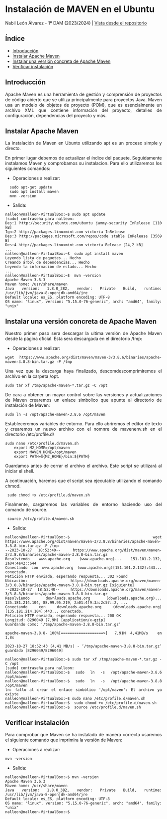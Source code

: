 <div align="justify">

# Instalación de MAVEN en el Ubuntu
Nabil León Álvarez - 1º DAM (2023/2024) | 
[Vista desde el repositorio](https://github.com/nalleon/ets/tree/main/Unidad-1/tarea-maven)

## Índice
- [Introducción](#introducción)
- [Instalar Apache Maven](#instalar-apache-maven)
- [Instalar una versión concreta de Apache Maven](#instalar-una-versión-concreta-de-apache-maven)
- [Verificar instalación](#verificar-instalación)

## Introducción
Apache Maven es una herramienta de gestión y comprensión de proyectos de código abierto que se utiliza principalmente para proyectos Java. Maven usa un modelo de objetos de proyecto (POM), que es esencialmente un archivo XML que contiene información del proyecto, detalles de configuración, dependencias del proyecto y más.

## Instalar Apache Maven
La instalación de Maven en Ubunto utilizando apt es un proceso simple y directo.

En primer lugar debemos de actualizar el índice del paquete. Seguidamente instalamos Maven y comprobamos su instalacion. Para ello utilizaremos los siguientes comandos: 

- Operaciones a realizar:
```
  sudo apt-get update
  sudo apt install maven
  mvn -version
```


- Salida:
```
nalleon@nalleon-VirtualBox:~$ sudo apt update
[sudo] contraseña para nalleon:                       
Des:1 http://security.ubuntu.com/ubuntu jammy-security InRelease [110 kB]
Ign:2 http://packages.linuxmint.com victoria InRelease                         
Des:3 http://packages.microsoft.com/repos/code stable InRelease [3569 B]       
Des:4 http://packages.linuxmint.com victoria Release [24,2 kB]          
...
nalleon@nalleon-VirtualBox:~$  sudo apt install maven
Leyendo lista de paquetes... Hecho
Creando árbol de dependencias... Hecho
Leyendo la información de estado... Hecho
...
nalleon@nalleon-VirtualBox:~$  mvn -version
Apache Maven 3.6.3
Maven home: /usr/share/maven
Java version: 1.8.0_382, vendor: Private Build, runtime: /usr/lib/jvm/java-8-openjdk-amd64/jre
Default locale: es_ES, platform encoding: UTF-8
OS name: "linux", version: "5.15.0-76-generic", arch: "amd64", family: "unix"
```

##  Instalar una versión concreta de Apache Maven

Nuestro primer paso sera descargar la ultima versión de Apache Maven desde la página oficial. Esta sera descargada en el directorio /tmp:

- Operaciones a realizar:
```
wget https://www.apache.org/dist/maven/maven-3/3.8.6/binaries/apache-maven-3.8.8-bin.tar.gz -P /tmp
```

Una vez que la descarga haya finalizado, descomdescomprimiremos el archivo en la carpeta /opt.
```
sudo tar xf /tmp/apache-maven-*.tar.gz -C /opt
```
De cara a obtener un mayor control sobre las versiones y actualizaciones de Maven crearemos un enlace simbolico que apunte al directorio de instalación de Maven:

```
sudo ln -s /opt/apache-maven-3.8.6 /opt/maven
```
Estableceremos variables de entorno. Para ello abriremos el editor de texto y crearemos un nuevo archivo con el nomnre de mavenenv.sh en el directorio /etc/profile.d/
```
sudo nano /etc/profile.d/maven.sh
    export M2_HOME=/opt/maven
    export MAVEN_HOME=/opt/maven
    export PATH=${M2_HOME}/bin:${PATH}
```
Guardamos antes de cerrar el archivo el archivo. Este script se utilizará al iniciar el shell.

A continuación, haremos que el script sea ejecutable utilizando el comando chmod. 
```
 sudo chmod +x /etc/profile.d/maven.sh
```
Finalmente, cargaremos las variables de entorno haciendo uso del comando de source.
```
 source /etc/profile.d/maven.sh
```

- Salida:
```
nalleon@nalleon-VirtualBox:~$ wget https://www.apache.org/dist/maven/maven-3/3.8.8/binaries/apache-maven-3.8.8-bin.tar.gz -P /tmp
--2023-10-27 18:52:40--  https://www.apache.org/dist/maven/maven-3/3.8.8/binaries/apache-maven-3.8.8-bin.tar.gz
Resolviendo www.apache.org (www.apache.org)... 151.101.2.132, 2a04:4e42::644
Conectando con www.apache.org (www.apache.org)[151.101.2.132]:443... conectado.
Petición HTTP enviada, esperando respuesta... 302 Found
Ubicación: https://downloads.apache.org/maven/maven-3/3.8.8/binaries/apache-maven-3.8.8-bin.tar.gz [siguiente]
--2023-10-27 18:52:40--  https://downloads.apache.org/maven/maven-3/3.8.8/binaries/apache-maven-3.8.8-bin.tar.gz
Resolviendo downloads.apache.org (downloads.apache.org)... 135.181.214.104, 88.99.95.219, 2a01:4f9:3a:2c57::2, ...
Conectando con downloads.apache.org (downloads.apache.org)[135.181.214.104]:443... conectado.
Petición HTTP enviada, esperando respuesta... 200 OK
Longitud: 8296049 (7,9M) [application/x-gzip]
Guardando como: ‘/tmp/apache-maven-3.8.8-bin.tar.gz’

apache-maven-3.8.8- 100%[===================>]   7,91M  4,41MB/s    en 1,8s    

2023-10-27 18:52:43 (4,41 MB/s) - ‘/tmp/apache-maven-3.8.8-bin.tar.gz’ guardado [8296049/8296049]

nalleon@nalleon-VirtualBox:~$ sudo tar xf /tmp/apache-maven-*.tar.gz -C /opt
[sudo] contraseña para nalleon:                       
nalleon@nalleon-VirtualBox:~$ sudo ln -s /opt/apache-maven-3.8.6 /opt/maven
nalleon@nalleon-VirtualBox:~$ sudo ln -s /opt/apache-maven-3.8.8 /opt/maven
ln: fallo al crear el enlace simbólico '/opt/maven': El archivo ya existe
nalleon@nalleon-VirtualBox:~$ sudo nano /etc/profile.d/maven.sh
nalleon@nalleon-VirtualBox:~$  sudo chmod +x /etc/profile.d/maven.sh
nalleon@nalleon-VirtualBox:~$  source /etc/profile.d/maven.sh
```

## Verificar instalación
Para comprobar que Maven se ha instalado de manera correcta usaremos el siguiente comando que imprimira la versión de Maven:

- Operaciones a realizar:
```
mvn -version
```

- Salida:
```
nalleon@nalleon-VirtualBox:~$ mvn -version
Apache Maven 3.6.3
Maven home: /usr/share/maven
Java version: 1.8.0_382, vendor: Private Build, runtime: /usr/lib/jvm/java-8-openjdk-amd64/jre
Default locale: es_ES, platform encoding: UTF-8
OS name: "linux", version: "5.15.0-76-generic", arch: "amd64", family: "unix"
nalleon@nalleon-VirtualBox:~$ 
```